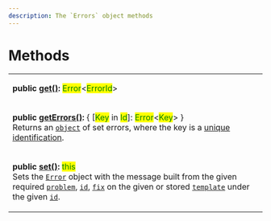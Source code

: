 ```yaml
---
description: The `Errors` object methods
---
```


# Methods

|                                                                                                                                                                                                                                                                                                                                                                                                                                                                                                                                                                                 |
| ------------------------------------------------------------------------------------------------------------------------------------------------------------------------------------------------------------------------------------------------------------------------------------------------------------------------------------------------------------------------------------------------------------------------------------------------------------------------------------------------------------------------------------------------------------------------------- |
| <p><strong>public</strong> <a href="get.md"><strong>get()</strong></a><strong>:</strong> <mark style="color:green;">Error</mark>&#x3C;<mark style="color:green;">ErrorId</mark>> | <mark style="color:green;">undefined</mark><br>Returns the <a href="broken-reference"><code>Error</code></a> instance of the given unique identification <a href="get.md#id-errorid"><code>id</code></a> if set, otherwise <a href="https://developer.mozilla.org/en-US/docs/Web/JavaScript/Reference/Global_Objects/undefined"><code>undefined</code></a>.</p>                              |
| <p><strong>public</strong> <a href="geterrors.md"><strong>getErrors()</strong></a><strong>:</strong> { [<mark style="color:green;">Key</mark> in <mark style="color:green;">Id</mark>]: <mark style="color:green;">Error</mark>&#x3C;<mark style="color:green;">Key</mark>> }<br>Returns an <a href="https://developer.mozilla.org/en-US/docs/Web/JavaScript/Reference/Global_Objects/Object"><code>object</code></a> of set errors, where the key is a <a href="../../getting-started/basic-concepts.md#unique-identification">unique identification</a>.</p>                  |
| <p><strong>public</strong> <a href="set.md"><strong>set()</strong></a><strong>:</strong> <mark style="color:green;">this</mark><br>Sets the <a href="broken-reference"><code>Error</code></a> object with the message built from the given required <a href="set.md#problem-string"><code>problem</code></a>, <a href="set.md#id-errorid"><code>id</code></a>, <a href="set.md#fix-string"><code>fix</code></a> on the given or stored <a href="set.md#template-errors.template"><code>template</code></a> under the given <a href="set.md#id-errorid"><code>id</code></a>.</p> |
